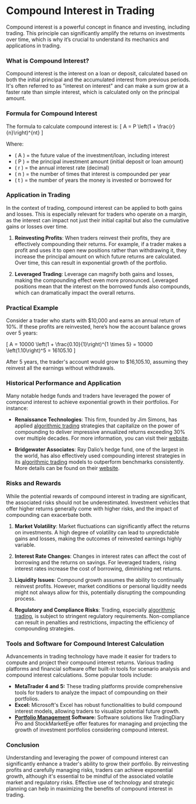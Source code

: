 # Compound Interest in Trading

Compound interest is a powerful concept in finance and investing, including trading. This principle can significantly amplify the returns on investments over time, which is why it’s crucial to understand its mechanics and applications in trading.

### What is Compound Interest?

Compound interest is the interest on a loan or deposit, calculated based on both the initial principal and the accumulated interest from previous periods. It's often referred to as "interest on interest" and can make a sum grow at a faster rate than simple interest, which is calculated only on the principal amount.

### Formula for Compound Interest

The formula to calculate compound interest is:
\[ A = P \left(1 + \frac{r}{n}\right)^{nt} \]

Where:
- \( A \) = the future value of the investment/loan, including interest
- \( P \) = the principal investment amount (initial deposit or loan amount)
- \( r \) = the annual interest rate (decimal)
- \( n \) = the number of times that interest is compounded per year
- \( t \) = the number of years the money is invested or borrowed for

### Application in Trading

In the context of trading, compound interest can be applied to both gains and losses. This is especially relevant for traders who operate on a margin, as the interest can impact not just their initial capital but also the cumulative gains or losses over time.

1. **Reinvesting Profits**: When traders reinvest their profits, they are effectively compounding their returns. For example, if a trader makes a profit and uses it to open new positions rather than withdrawing it, they increase the principal amount on which future returns are calculated. Over time, this can result in exponential growth of the portfolio.

2. **Leveraged Trading**: Leverage can magnify both gains and losses, making the compounding effect even more pronounced. Leveraged positions mean that the interest on the borrowed funds also compounds, which can dramatically impact the overall returns.

### Practical Example

Consider a trader who starts with $10,000 and earns an annual return of 10%. If these profits are reinvested, here’s how the account balance grows over 5 years:

\[ 
A = 10000 \left(1 + \frac{0.10}{1}\right)^{1 \times 5} = 10000 \left(1.10\right)^5 = 16105.10
\]

After 5 years, the trader's account would grow to $16,105.10, assuming they reinvest all the earnings without withdrawals.

### Historical Performance and Application

Many notable hedge funds and traders have leveraged the power of compound interest to achieve exponential growth in their portfolios. For instance:

- **Renaissance Technologies**: This firm, founded by Jim Simons, has applied [algorithmic trading](../a/algorithmic_trading.md) strategies that capitalize on the power of compounding to deliver impressive annualized returns exceeding 30% over multiple decades. For more information, you can visit their [website](https://www.rentec.com/).

- **Bridgewater Associates**: Ray Dalio’s hedge fund, one of the largest in the world, has also effectively used compounding interest strategies in its [algorithmic trading](../a/algorithmic_trading.md) models to outperform benchmarks consistently. More details can be found on their [website](https://www.bridgewater.com/).

### Risks and Rewards

While the potential rewards of compound interest in trading are significant, the associated risks should not be underestimated. Investment vehicles that offer higher returns generally come with higher risks, and the impact of compounding can exacerbate both.

1. **Market Volatility**: Market fluctuations can significantly affect the returns on investments. A high degree of volatility can lead to unpredictable gains and losses, making the outcomes of reinvested earnings highly variable.

2. **Interest Rate Changes**: Changes in interest rates can affect the cost of borrowing and the returns on savings. For leveraged traders, rising interest rates increase the cost of borrowing, diminishing net returns.

3. **Liquidity Issues**: Compound growth assumes the ability to continually reinvest profits. However, market conditions or personal liquidity needs might not always allow for this, potentially disrupting the compounding process.

4. **Regulatory and Compliance Risks**: Trading, especially [algorithmic trading](../a/algorithmic_trading.md), is subject to stringent regulatory requirements. Non-compliance can result in penalties and restrictions, impacting the efficiency of compounding strategies.

### Tools and Software for Compound Interest Calculation

Advancements in trading technology have made it easier for traders to compute and project their compound interest returns. Various trading platforms and financial software offer built-in tools for scenario analysis and compound interest calculations. Some popular tools include:

- **MetaTrader 4 and 5:** These trading platforms provide comprehensive tools for traders to analyze the impact of compounding on their portfolios.
- **Excel:** Microsoft's Excel has robust functionalities to build compound interest models, allowing traders to visualize potential future growth.
- **[Portfolio Management](../p/portfolio_management.md) Software:** Software solutions like TradingDiary Pro and StockMarketEye offer features for managing and projecting the growth of investment portfolios considering compound interest.

### Conclusion

Understanding and leveraging the power of compound interest can significantly enhance a trader's ability to grow their portfolio. By reinvesting profits and carefully managing risks, traders can achieve exponential growth, although it's essential to be mindful of the associated volatile market and regulatory risks. Effective use of technology and strategic planning can help in maximizing the benefits of compound interest in trading.